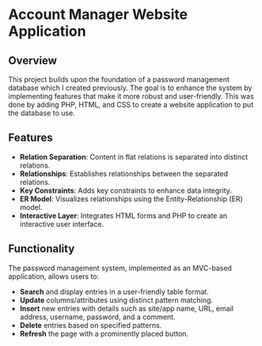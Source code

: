 # Account Manager Website Application

## Overview
This project builds upon the foundation of a password management database which I created previously. The goal is to enhance the system by implementing features that make it more robust and user-friendly. This was done by adding PHP, HTML, and CSS to create a website application to put the database to use.

## Features
- **Relation Separation**: Content in flat relations is separated into distinct relations.
- **Relationships**: Establishes relationships between the separated relations.
- **Key Constraints**: Adds key constraints to enhance data integrity.
- **ER Model**: Visualizes relationships using the Entity-Relationship (ER) model.
- **Interactive Layer**: Integrates HTML forms and PHP to create an interactive user interface.

## Functionality
The password management system, implemented as an MVC-based application, allows users to:
- **Search** and display entries in a user-friendly table format.
- **Update** columns/attributes using distinct pattern matching.
- **Insert** new entries with details such as site/app name, URL, email address, username, password, and a comment.
- **Delete** entries based on specified patterns.
- **Refresh** the page with a prominently placed button.
